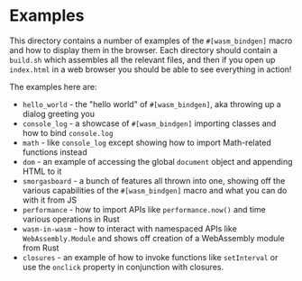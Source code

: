 # Examples

This directory contains a number of examples of the `#[wasm_bindgen]` macro and
how to display them in the browser. Each directory should contain a `build.sh`
which assembles all the relevant files, and then if you open up `index.html` in
a web browser you should be able to see everything in action!

The examples here are:

* `hello_world` - the "hello world" of `#[wasm_bindgen]`, aka throwing up a
  dialog greeting you
* `console_log` - a showcase of `#[wasm_bindgen]` importing classes and how to
  bind `console.log`
* `math` - like `console_log` except showing how to import Math-related
  functions instead
* `dom` - an example of accessing the global `document` object and appending
  HTML to it
* `smorgasboard` - a bunch of features all thrown into one, showing off the
  various capabilities of the `#[wasm_bindgen]` macro and what you can do with
  it from JS
* `performance` - how to import APIs like `performance.now()` and time various
  operations in Rust
* `wasm-in-wasm` - how to interact with namespaced APIs like
  `WebAssembly.Module` and shows off creation of a WebAssembly module from Rust
* `closures` - an example of how to invoke functions like `setInterval` or use
  the `onclick` property in conjunction with closures.
